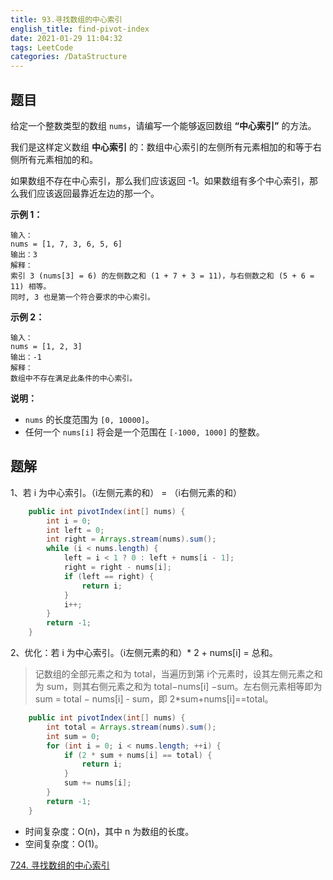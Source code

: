 ```yaml
---
title: 93.寻找数组的中心索引
english_title: find-pivot-index
date: 2021-01-29 11:04:32
tags: LeetCode
categories: /DataStructure
---
```


## 题目

给定一个整数类型的数组 `nums`，请编写一个能够返回数组 **“中心索引”** 的方法。

我们是这样定义数组 **中心索引** 的：数组中心索引的左侧所有元素相加的和等于右侧所有元素相加的和。

如果数组不存在中心索引，那么我们应该返回 -1。如果数组有多个中心索引，那么我们应该返回最靠近左边的那一个。

**示例 1：**

```
输入：
nums = [1, 7, 3, 6, 5, 6]
输出：3
解释：
索引 3 (nums[3] = 6) 的左侧数之和 (1 + 7 + 3 = 11)，与右侧数之和 (5 + 6 = 11) 相等。
同时, 3 也是第一个符合要求的中心索引。
```

**示例 2：**

```
输入：
nums = [1, 2, 3]
输出：-1
解释：
数组中不存在满足此条件的中心索引。
```

**说明：**

- `nums` 的长度范围为 `[0, 10000]`。
- 任何一个 `nums[i]` 将会是一个范围在 `[-1000, 1000]` 的整数。

## 题解

1、若 i 为中心索引。（i左侧元素的和） = （i右侧元素的和）

```java
    public int pivotIndex(int[] nums) {
        int i = 0;
        int left = 0;
        int right = Arrays.stream(nums).sum();
        while (i < nums.length) {
            left = i < 1 ? 0 : left + nums[i - 1];
            right = right - nums[i];
            if (left == right) {
                return i;
            }
            i++;
        }
        return -1;
    }
```

2、优化：若 i 为中心索引。（i左侧元素的和）* 2 + nums[i] = 总和。

> 记数组的全部元素之和为 total，当遍历到第 i个元素时，设其左侧元素之和为 sum，则其右侧元素之和为 total−nums[i] −sum。左右侧元素相等即为 sum = total − nums[i] - sum，即 2*sum+nums[i]==total。
>

```java
    public int pivotIndex(int[] nums) {
        int total = Arrays.stream(nums).sum();
        int sum = 0;
        for (int i = 0; i < nums.length; ++i) {
            if (2 * sum + nums[i] == total) {
                return i;
            }
            sum += nums[i];
        }
        return -1;
    }
```

* 时间复杂度：O(n)，其中 n 为数组的长度。
* 空间复杂度：O(1)。

[724. 寻找数组的中心索引](https://leetcode-cn.com/problems/find-pivot-index/)

